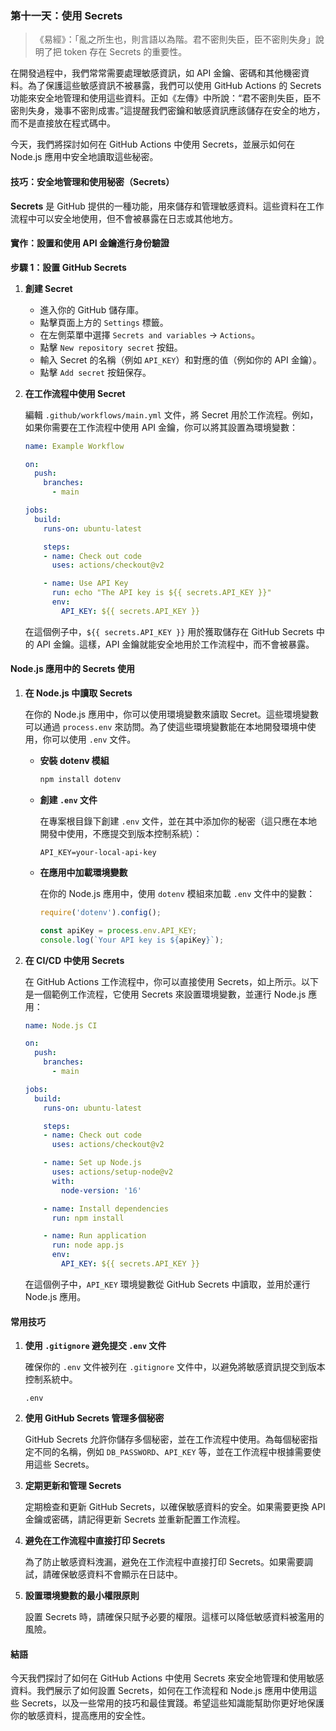 ### 第十一天：使用 Secrets

> 《易經》：「亂之所生也，則言語以為階。君不密則失臣，臣不密則失身」說明了把 token 存在 Secrets 的重要性。

在開發過程中，我們常常需要處理敏感資訊，如 API 金鑰、密碼和其他機密資料。為了保護這些敏感資訊不被暴露，我們可以使用 GitHub Actions 的 Secrets 功能來安全地管理和使用這些資料。正如《左傳》中所說：“君不密則失臣，臣不密則失身，幾事不密則成害。”這提醒我們密鑰和敏感資訊應該儲存在安全的地方，而不是直接放在程式碼中。

今天，我們將探討如何在 GitHub Actions 中使用 Secrets，並展示如何在 Node.js 應用中安全地讀取這些秘密。

#### 技巧：安全地管理和使用秘密（Secrets）

**Secrets** 是 GitHub 提供的一種功能，用來儲存和管理敏感資料。這些資料在工作流程中可以安全地使用，但不會被暴露在日志或其他地方。

#### 實作：設置和使用 API 金鑰進行身份驗證

**步驟 1：設置 GitHub Secrets**

1. **創建 Secret**

   - 進入你的 GitHub 儲存庫。
   - 點擊頁面上方的 `Settings` 標籤。
   - 在左側菜單中選擇 `Secrets and variables` -> `Actions`。
   - 點擊 `New repository secret` 按鈕。
   - 輸入 Secret 的名稱（例如 `API_KEY`）和對應的值（例如你的 API 金鑰）。
   - 點擊 `Add secret` 按鈕保存。

2. **在工作流程中使用 Secret**

   編輯 `.github/workflows/main.yml` 文件，將 Secret 用於工作流程。例如，如果你需要在工作流程中使用 API 金鑰，你可以將其設置為環境變數：

   ```yaml
   name: Example Workflow

   on:
     push:
       branches:
         - main

   jobs:
     build:
       runs-on: ubuntu-latest

       steps:
       - name: Check out code
         uses: actions/checkout@v2

       - name: Use API Key
         run: echo "The API key is ${{ secrets.API_KEY }}"
         env:
           API_KEY: ${{ secrets.API_KEY }}
   ```

   在這個例子中，`${{ secrets.API_KEY }}` 用於獲取儲存在 GitHub Secrets 中的 API 金鑰。這樣，API 金鑰就能安全地用於工作流程中，而不會被暴露。

#### Node.js 應用中的 Secrets 使用

1. **在 Node.js 中讀取 Secrets**

   在你的 Node.js 應用中，你可以使用環境變數來讀取 Secret。這些環境變數可以通過 `process.env` 來訪問。為了使這些環境變數能在本地開發環境中使用，你可以使用 `.env` 文件。

   - **安裝 dotenv 模組**

     ```bash
     npm install dotenv
     ```

   - **創建 `.env` 文件**

     在專案根目錄下創建 `.env` 文件，並在其中添加你的秘密（這只應在本地開發中使用，不應提交到版本控制系統）：

     ```
     API_KEY=your-local-api-key
     ```

   - **在應用中加載環境變數**

     在你的 Node.js 應用中，使用 `dotenv` 模組來加載 `.env` 文件中的變數：

     ```javascript
     require('dotenv').config();

     const apiKey = process.env.API_KEY;
     console.log(`Your API key is ${apiKey}`);
     ```

2. **在 CI/CD 中使用 Secrets**

   在 GitHub Actions 工作流程中，你可以直接使用 Secrets，如上所示。以下是一個範例工作流程，它使用 Secrets 來設置環境變數，並運行 Node.js 應用：

   ```yaml
   name: Node.js CI

   on:
     push:
       branches:
         - main

   jobs:
     build:
       runs-on: ubuntu-latest

       steps:
       - name: Check out code
         uses: actions/checkout@v2

       - name: Set up Node.js
         uses: actions/setup-node@v2
         with:
           node-version: '16'

       - name: Install dependencies
         run: npm install

       - name: Run application
         run: node app.js
         env:
           API_KEY: ${{ secrets.API_KEY }}
   ```

   在這個例子中，`API_KEY` 環境變數從 GitHub Secrets 中讀取，並用於運行 Node.js 應用。

#### 常用技巧

1. **使用 `.gitignore` 避免提交 `.env` 文件**

   確保你的 `.env` 文件被列在 `.gitignore` 文件中，以避免將敏感資訊提交到版本控制系統中。

   ```gitignore
   .env
   ```

2. **使用 GitHub Secrets 管理多個秘密**

   GitHub Secrets 允許你儲存多個秘密，並在工作流程中使用。為每個秘密指定不同的名稱，例如 `DB_PASSWORD`、`API_KEY` 等，並在工作流程中根據需要使用這些 Secrets。

3. **定期更新和管理 Secrets**

   定期檢查和更新 GitHub Secrets，以確保敏感資料的安全。如果需要更換 API 金鑰或密碼，請記得更新 Secrets 並重新配置工作流程。

4. **避免在工作流程中直接打印 Secrets**

   為了防止敏感資料洩漏，避免在工作流程中直接打印 Secrets。如果需要調試，請確保敏感資料不會顯示在日誌中。

5. **設置環境變數的最小權限原則**

   設置 Secrets 時，請確保只賦予必要的權限。這樣可以降低敏感資料被濫用的風險。

#### 結語

今天我們探討了如何在 GitHub Actions 中使用 Secrets 來安全地管理和使用敏感資料。我們展示了如何設置 Secrets，如何在工作流程和 Node.js 應用中使用這些 Secrets，以及一些常用的技巧和最佳實踐。希望這些知識能幫助你更好地保護你的敏感資料，提高應用的安全性。